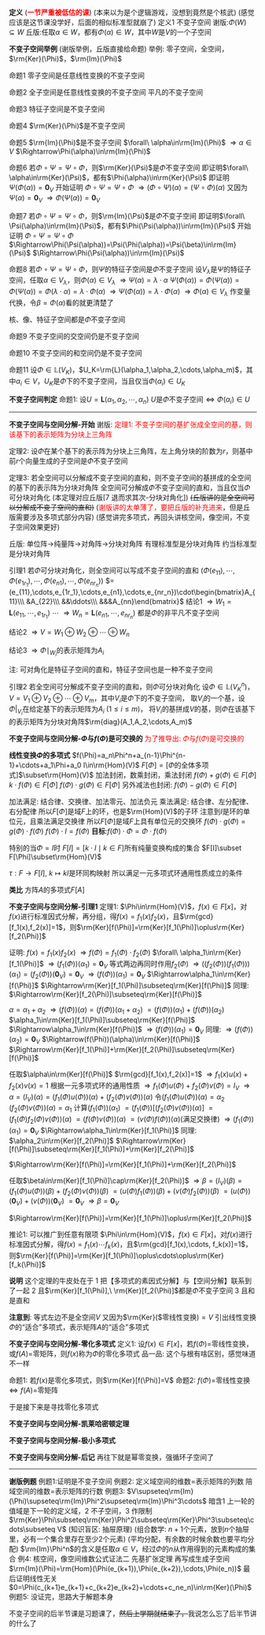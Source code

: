 **定义**
(**<font color=red>一节严重被低估的课</font>**)
(本来以为是个逻辑游戏，没想到竟然是个核武)
(感觉应该是这节课没学好，后面的相似标准型就崩了)
定义1 不变子空间
谢版:$\Phi(W)\subseteq W$
丘版:任取$\alpha\in W$，都有$\Phi(\alpha)\in W$，其中$W$是$V$的一个子空间

**不变子空间举例**
(谢版举例，丘版直接给命题)
举例: 零子空间，全空间，$\rm{Ker}(\Phi)$，$\rm{Im}(\Phi)$

命题1 零子空间是任意线性变换的不变子空间

命题2 全子空间是任意线性变换的不变子空间
平凡的不变子空间

命题3 特征子空间是不变子空间

命题4 $\rm{Ker}(\Phi)$是不变子空间

命题5 $\rm{Im}(\Phi)$是不变子空间
$\forall\ \alpha\in\rm{Im}(\Phi)$
$\Rightarrow\alpha\in V$
$\Rightarrow\Phi(\alpha)\in\rm{Im}(\Phi)$

命题6 若$\Phi\circ\Psi=\Psi\circ\Phi$，则$\rm{Ker}(\Psi)$是$\Phi$不变子空间
即证明$\forall\ \alpha\in\rm{Ker}(\Psi)$，都有$\Phi(\alpha)\in\rm{Ker}(\Psi)$
即证明$\Psi(\Phi(\alpha))=\mathbf0_V$
开始证明
$\Phi\circ\Psi=\Psi\circ\Phi$
$\Rightarrow(\Phi\circ\Psi)(\alpha)=(\Psi\circ\Phi)(\alpha)$
又因为$\Psi(\alpha)=\mathbf0_V$
$\Rightarrow\Phi(\Psi(\alpha))=\mathbf0_V$

命题7 若$\Phi\circ\Psi=\Psi\circ\Phi$，则$\rm{Im}(\Psi)$是$\Phi$不变子空间
即证明$\forall\ \Psi(\alpha)\in\rm{Im}(\Psi)$，都有$\Phi(\Psi(\alpha))\in\rm{Im}(\Psi)$
开始证明
$\Phi\circ\Psi=\Psi\circ\Phi$
$\Rightarrow\Phi(\Psi(\alpha))=\Psi(\Phi(\alpha))=\Psi(\beta)\in\rm{Im}(\Psi)$
$\Rightarrow\Phi(\Psi(\alpha))\in\rm{Im}(\Psi)$

命题8 若$\Phi\circ\Psi=\Psi\circ\Phi$，则$\Psi$的特征子空间是$\Phi$不变子空间
设$V_{\lambda}$是$\Psi$的特征子空间，任取$\alpha\in V_{\lambda}$，则$\Phi(\alpha)\in V_{\lambda}$
$\Rightarrow\Psi(\alpha)=\lambda\cdot\alpha$
$\Psi(\Phi(\alpha))=\Phi(\Psi(\alpha))=\Phi(\Psi(\alpha))=\Phi(\lambda\cdot\alpha)=\lambda\cdot\Phi(\alpha)$
$\Rightarrow\Psi(\Phi(\alpha))=\lambda\cdot\Phi(\alpha)$
$\Rightarrow\Phi(\alpha)\in V_{\lambda}$
作变量代换，令$\beta=\Phi(\alpha)$看的就更清楚了

核、像、特征子空间都是$\Phi$不变子空间

命题9 不变子空间的交空间仍是不变子空间

命题10 不变子空间的和空间仍是不变子空间

命题11 设$\Phi\in\mathbb{L}(V_K)$，$U_K=\rm{L}(\alpha_1,\alpha_2,\cdots,\alpha_m)$，其中$\alpha_i\in V$，$U_K$是$\Phi$下的不变子空间，当且仅当$\Phi(\alpha_i)\in U_K$

**不变子空间判定**
命题1: 设$U=\mathbf{L}(\alpha_1,\alpha_2,\cdots,\alpha_n)$
$U$是$\Phi$不变子空间$\Leftrightarrow\Phi(\alpha_i)\in U$

---

**不变子空间与空间分解-开始**
谢版:
<font color=red>定理1: 不变子空间的基扩张成全空间的基，则该基下的表示矩阵为分块上三角阵</font>

定理2: 设$\Phi$在某个基下的表示阵为分块上三角阵，左上角分块的阶数为$r$，则基中前$r$个向量生成的子空间是$\Phi$不变子空间

定理3: 若全空间可以分解成不变子空间的直和，则不变子空间的基拼成的全空间的基下的表示阵为分块对角阵
全空间可分解成$\Phi$不变子空间的直和，当且仅当$\Phi$可分块对角化
(本定理对应丘版[7 退而求其次-分块对角化])
~~(丘版讲的是全空间可以分解成不变子空间的直和)~~
(<font color=red>谢版讲的太单薄了，要把丘版的补充进来</font>，但是丘版需要涉及多项式部分内容)
(感觉讲完多项式，再回头讲核空间，像空间，不变子空间效果更好)

丘版:
单位阵$\to$纯量阵$\to$对角阵$\to$分块对角阵
有理标准型是分块对角阵
约当标准型是分块对角阵

引理1 若$\Phi$可分块对角化，则全空间可以写成不变子空间的直和
$(\Phi(e_{11}),\cdots,\Phi(e_{1r_1}),\cdots,\Phi(e_{n1}),\cdots,\Phi(e_{nr_n}))$
$=(e_{11},\cdots,e_{1r_1},\cdots,e_{n1},\cdots,e_{nr_n})\cdot\begin{bmatrix}A_{11}\\\ &A_{22}\\\ &&\ddots\\\ &&&A_{nn}\end{bmatrix}$
结论1
$\Rightarrow W_1=\mathbf{L}(e_{11},\cdots,e_{1r_1})$
$\cdots$
$\Rightarrow W_n=\mathbf{L}(e_{n1},\cdots,e_{nr_n})$
都是$\Phi$的非平凡不变子空间

结论2
$\Rightarrow V=W_1\oplus W_2\oplus\cdots\oplus W_n$

结论3
$\Rightarrow\Phi\mid_{W_i}$的表示矩阵为$A_i$

注: 可对角化是特征子空间的直和，特征子空间也是一种不变子空间

引理2 若全空间可分解成不变子空间的直和，则$\Phi$可分块对角化
设$\Phi\in\mathbb{L}(V_K^n)$，$V=V_1\oplus V_2\oplus\cdots\oplus V_m$，其中$V_i$是$\Phi$下的不变子空间，
取$V_i$的一个基，设$\Phi|_{V_i}$在给定基下的表示矩阵为$A_i\ (1\le i\le m)$，
将$V_i$的基拼成$V$的基，则$\Phi$在该基下的表示矩阵为分块对角阵$\rm{diag}(A_1,A_2,\cdots,A_m)$

**不变子空间与空间分解-$\Phi$与$f(\Phi)$是可交换的**
<font color=red>为了推导出: $\Phi$与$f(\Phi)$是可交换的</font>

**线性变换$\Phi$的多项式**
$f(\Phi)=a_n\Phi^n+a_{n-1}\Phi^{n-1}+\cdots+a_1\Phi+a_0 I\in\rm{Hom}(V)$
$F[\Phi]=[\Phi$的全体多项式]$\subset\rm{Hom}(V)$
加法封闭，数乘封闭，乘法封闭
$f(\Phi)+g(\Phi)\in F[\Phi]$
$k\cdot f(\Phi)\in F[\Phi]$
$f(\Phi)\cdot g(\Phi)\in F[\Phi]$
另外减法也封闭: $f(\Phi)-g(\Phi)\in F[\Phi]$

加法满足: 结合律、交换律、加法零元、加法负元
乘法满足: 结合律、左分配律、右分配律
所以$F[\Phi]$是域$F$上的环，也是$\rm{Hom}(V)$的子环
注意到$I$是环的单位元，且乘法满足交换律
所以$F[\Phi]$是域$F$上具有单位元的交换环
$f(\Phi)\cdot g(\Phi)=g(\Phi)\cdot f(\Phi)$
$f(\Phi)\cdot I=f(\Phi)$
**目标**:$f(\Phi)\cdot\Phi=\Phi\cdot f(\Phi)$

特别的当$\Phi=I$时
$F[I]=[k\cdot I\mid k\in F]$所有纯量变换构成的集合
$F[I]\subset F[\Phi]\subset\rm{Hom}(V)$

$\tau:F\to F[I],\ k\mapsto kI$是环同构映射
所以满足一元多项式环通用性质成立的条件

**类比**
方阵$A$的多项式$F[A]$

**不变子空间与空间分解-引理1**
定理1: $\Phi\in\rm{Hom}(V)$，$f(x)\in F[x]$，对$f(x)$进行标准因式分解，再分组，得$f(x)=f_1(x)f_2(x)$，且$\rm{gcd}[f_1(x),f_2(x)]=1$，则$\rm{Ker}[f(\Phi)]=\rm{Ker}[f_1(\Phi)]\oplus\rm{Ker}[f_2(\Phi)]$

证明: $f(x)=f_1(x)f_2(x)$
$\Rightarrow f(\Phi)=f_1(\Phi)\cdot f_2(\Phi)$
$\forall\ \alpha_1\in\rm{Ker}[f_1(\Phi)]$
$\Rightarrow(f_1(\Phi))(\alpha_1)=\mathbf0_V$
等式两边再同时作用$f_2(\Phi)$
$\Rightarrow((f_2(\Phi))(f_1(\Phi)))(\alpha_1)=(f_2(\Phi))(\mathbf0_V)=\mathbf0_V$
$\Rightarrow(f(\Phi))(\alpha_1)=\mathbf0_V$
$\Rightarrow\alpha_1\in\rm{Ker}[f(\Phi)]$
$\Rightarrow\rm{Ker}[f_1(\Phi)]\subseteq\rm{Ker}[f(\Phi)]$
同理: $\Rightarrow\rm{Ker}[f_2(\Phi)]\subseteq\rm{Ker}[f(\Phi)]$

$\alpha=\alpha_1+\alpha_2$
$\Rightarrow(f(\Phi))(\alpha)=(f(\Phi))(\alpha_1+\alpha_2)$
$=(f(\Phi))(\alpha_1)+(f(\Phi))(\alpha_2)$
$\alpha_1\in\rm{Ker}[f_1(\Phi)]\subseteq\rm{Ker}[f(\Phi)]$
$\Rightarrow\alpha_1\in\rm{Ker}[f(\Phi)]$
$\Rightarrow(f(\Phi))(\alpha_1)=\mathbf0_V$
同理: $\Rightarrow(f(\Phi))(\alpha_2)=\mathbf0_V$
$\Rightarrow(f(\Phi))(\alpha)\in\rm{Ker}[f(\Phi)]$
$\Rightarrow\rm{Ker}[f_1(\Phi)]+\rm{Ker}[f_2(\Phi)]\subseteq\rm{Ker}[f(\Phi)]$

任取$\alpha\in\rm{Ker}[f(\Phi)]$
$\rm{gcd}[f_1(x),f_2(x)]=1$
$\Rightarrow f_1(x)u(x)+f_2(x)v(x)=1$
根据一元多项式环的通用性质
$\Rightarrow f_1(\Phi)u(\Phi)+f_2(\Phi)v(\Phi)=I_V$
$\Rightarrow\alpha=(I_V)(\alpha)=(f_1(\Phi)u(\Phi))(\alpha)+(f_2(\Phi)v(\Phi))(\alpha)$
令$(f_1(\Phi)u(\Phi))(\alpha)=\alpha_2$
$(f_2(\Phi)v(\Phi))(\alpha)=\alpha_1$
计算$(f_1(\Phi))(\alpha_1)$
$=(f_1(\Phi))[(f_2(\Phi)v(\Phi))(\alpha)]$
$=(f_1(\Phi)f_2(\Phi)v(\Phi))(\alpha)$
$=(f(\Phi)v(\Phi))(\alpha)$
$=(v(\Phi)f(\Phi))(\alpha)$(满足交换律)
$\Rightarrow(f_1(\Phi))(\alpha_1)=\mathbf0_V$
$\Rightarrow\alpha_1\in\rm{Ker}[f_1(\Phi)]$
同理: $\alpha_2\in\rm{Ker}[f_2(\Phi)]$
$\Rightarrow\rm{Ker}[f(\Phi)]\subseteq\rm{Ker}[f_1(\Phi)]+\rm{Ker}[f_2(\Phi)]$

$\Rightarrow\rm{Ker}[f(\Phi)]=\rm{Ker}[f_1(\Phi)]+\rm{Ker}[f_2(\Phi)]$

任取$\beta\in\rm{Ker}[f_1(\Phi)]\cap\rm{Ker}[f_2(\Phi)]$
$\Rightarrow\beta=(I_V)(\beta)=(f_1(\Phi)u(\Phi))(\beta)+(f_2(\Phi)v(\Phi))(\beta)$
$=(u(\Phi)f_1(\Phi))(\beta)+(v(\Phi)f_2(\Phi))(\beta)$
$=(u(\Phi))(\mathbf0_V)+(v(\Phi))(\mathbf0_V)$
$=\mathbf0_V$
$\Rightarrow\beta=\mathbf0_V$

$\Rightarrow\rm{Ker}[f(\Phi)]=\rm{Ker}[f_1(\Phi)]\oplus\rm{Ker}[f_2(\Phi)]$

推论1: 可以推广到任意有限项
$\Phi\in\rm{Hom}(V)$，$f(x)\in F[x]$，对$f(x)$进行标准因式分解，得$f(x)=f_1(x)\cdots f_k(x)$，且$\rm{gcd}[f_1(x),\cdots, f_k(x)]=1$，则$\rm{Ker}[f(\Phi)]=\rm{Ker}[f_1(\Phi)]\oplus\cdots\oplus\rm{Ker}[f_k(\Phi)]$

**说明**
这个定理的牛皮处在于
1 把【多项式的素因式分解】与【空间分解】联系到了一起
2 且$\rm{Ker}[f_1(\Phi)],\ \rm{Ker}[f_2(\Phi)]$都是$\Phi$不变子空间
3 且和是直和

**注意到**: 等式左边不是全空间$V$
又因为$\rm{Ker}($零线性变换$)=V$
引出线性变换$\Phi$的“适合”多项式，表示矩阵$A$的“适合”多项式

**不变子空间与空间分解-零化多项式**
定义1: 设$f(x)\in F[x]$，若$f(\Phi)=$零线性变换，或$f(A)=$零矩阵，则$f(x)$称为$\Phi$的零化多项式
品一品: 这个与根有啥区别，感觉味道不一样

命题1: 若$f(x)$是零化多项式，则$\rm{Ker}[f(\Phi)]=V$
命题2: $f(\Phi)=$零线性变换$\iff f(A)=$零矩阵

于是接下来是寻找零化多项式

**不变子空间与空间分解-凯莱哈密顿定理**

**不变子空间与空间分解-极小多项式**

**不变子空间与空间分解-后记**
再往下就是幂零变换，强循环子空间了

---

**谢版例题**
例题1:证明是不变子空间
例题2:
定义域空间的维数$=$表示矩阵的列数
陪域空间的维数$=$表示矩阵的行数
例题3:
$V\supseteq\rm{Im}(\Phi)\supseteq\rm{Im}\Phi^2\supseteq\rm{Im}\Phi^3\cdots$
暗含1 上一轮的值域是下一轮的定义域，2 不子空间，3 作限制
$\rm{Ker}\Phi\subseteq\rm{Ker}\Phi^2\subseteq\rm{Ker}\Phi^3\subseteq\cdots\subseteq V$
(知识盲区: 抽屉原理)
(组合数学: $n+1$个元素，放到$n$个抽屉里，必有一个集合里存在至少2个元素)
(平均分配，有余数的时候余数也要平均分配)
$\rm{Im}\Phi^n$的含义是任取$\alpha\in V$，经过$\Phi$的$n$从作用得到的元素构成的集合
例4: 核空间，像空间维数公式证法二
先基扩张定理
再写成生成子空间$\rm{Im}(\Phi)=\rm{Hom}(\Phi(e_{k+1}),\Phi(e_{k+2}),\cdots,\Phi(e_n))$
最后证明线性无关
$0=\Phi(c_{k+1}e_{k+1}+c_{k+2}e_{k+2}+\cdots+c_ne_n)\in\rm{Ker}(\Phi)$
例题5: 没证完，思路大于解题本身

不变子空间的后半节课是习题课了，~~然后上学期就结束了，~~我说怎么忘了后半节讲的什么了

